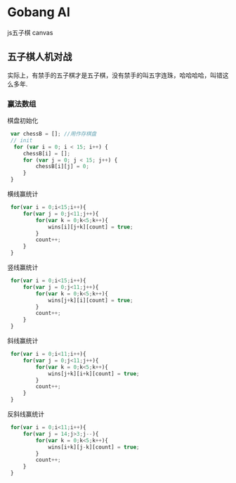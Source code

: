 # Gobang AI
js五子棋 canvas
## 五子棋人机对战
实际上，有禁手的五子棋才是五子棋，没有禁手的叫五字连珠，哈哈哈哈，叫错这么多年.  

### 赢法数组
棋盘初始化
```javascript
 var chessB = []; //用作存棋盘
 // init
  for (var i = 0; i < 15; i++) {
     chessB[i] = [];
     for (var j = 0; j < 15; j++) {
         chessB[i][j] = 0;
     }
 }
```
横线赢统计
```javascript
 for(var i = 0;i<15;i++){
     for(var j = 0;j<11;j++){
         for(var k = 0;k<5;k++){
             wins[i][j+k][count] = true;
         }
         count++;
     }
 }

```
竖线赢统计
```javascript
 for(var i = 0;i<15;i++){
     for(var j = 0;j<11;j++){
         for(var k = 0;k<5;k++){
             wins[j+k][i][count] = true;
         }
         count++;
     }
 }
```
斜线赢统计
```javascript
 for(var i = 0;i<11;i++){
     for(var j = 0;j<11;j++){
         for(var k = 0;k<5;k++){
             wins[j+k][i+k][count] = true;
         }
         count++;
     }
 }

```
反斜线赢统计
```javascript
 for(var i = 0;i<11;i++){
     for(var j = 14;j>3;j--){
         for(var k = 0;k<5;k++){
             wins[i+k][j-k][count] = true;
         }
         count++;
     }
 }

```

